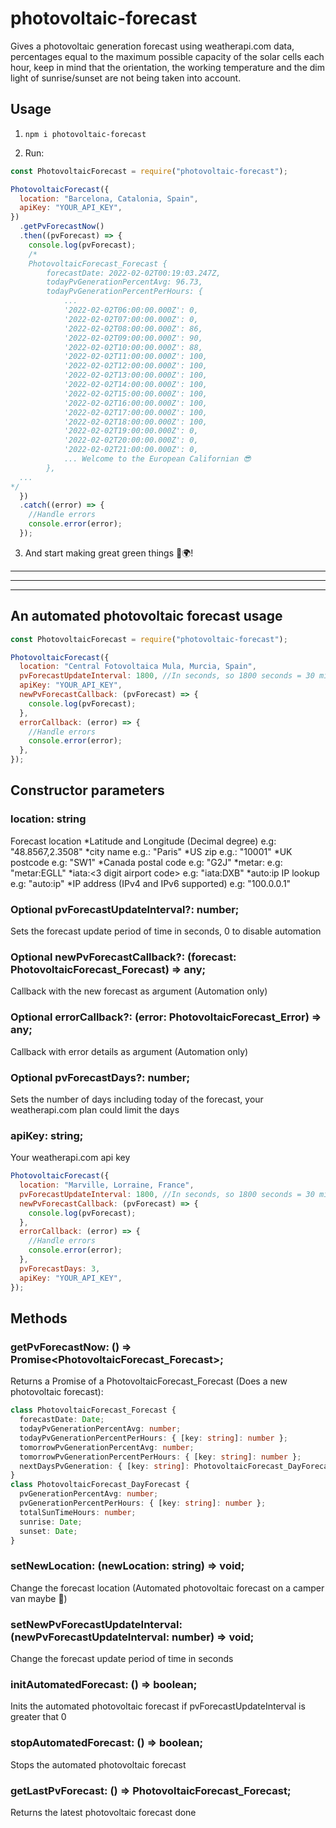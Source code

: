 # photovoltaic-forecast

Gives a photovoltaic generation forecast using weatherapi.com data, percentages equal to the maximum possible capacity of the solar cells each hour, keep in mind that the orientation, the working temperature and the dim light of sunrise/sunset are not being taken into account.

## Usage

1. `npm i photovoltaic-forecast`

2. Run:

```javascript
const PhotovoltaicForecast = require("photovoltaic-forecast");

PhotovoltaicForecast({
  location: "Barcelona, Catalonia, Spain",
  apiKey: "YOUR_API_KEY",
})
  .getPvForecastNow()
  .then((pvForecast) => {
    console.log(pvForecast);
    /*
    PhotovoltaicForecast_Forecast {
        forecastDate: 2022-02-02T00:19:03.247Z,
        todayPvGenerationPercentAvg: 96.73,
        todayPvGenerationPercentPerHours: {
            ...
            '2022-02-02T06:00:00.000Z': 0,
            '2022-02-02T07:00:00.000Z': 0,
            '2022-02-02T08:00:00.000Z': 86,
            '2022-02-02T09:00:00.000Z': 90,
            '2022-02-02T10:00:00.000Z': 88,
            '2022-02-02T11:00:00.000Z': 100,
            '2022-02-02T12:00:00.000Z': 100,
            '2022-02-02T13:00:00.000Z': 100,
            '2022-02-02T14:00:00.000Z': 100,
            '2022-02-02T15:00:00.000Z': 100,
            '2022-02-02T16:00:00.000Z': 100,
            '2022-02-02T17:00:00.000Z': 100,
            '2022-02-02T18:00:00.000Z': 100,
            '2022-02-02T19:00:00.000Z': 0,
            '2022-02-02T20:00:00.000Z': 0,
            '2022-02-02T21:00:00.000Z': 0,
            ... Welcome to the European Californian 😎
        },
  ...
*/
  })
  .catch((error) => {
    //Handle errors
    console.error(error);
  });
```

3. And start making great green things 🌱🌍!

---

---

---

## An automated photovoltaic forecast usage

```javascript
const PhotovoltaicForecast = require("photovoltaic-forecast");

PhotovoltaicForecast({
  location: "Central Fotovoltaica Mula, Murcia, Spain",
  pvForecastUpdateInterval: 1800, //In seconds, so 1800 seconds = 30 minutes
  apiKey: "YOUR_API_KEY",
  newPvForecastCallback: (pvForecast) => {
    console.log(pvForecast);
  },
  errorCallback: (error) => {
    //Handle errors
    console.error(error);
  },
});
```

## Constructor parameters

### location: string

Forecast location
*Latitude and Longitude (Decimal degree) e.g: "48.8567,2.3508"
*city name e.g.: "Paris"
*US zip e.g.: "10001"
*UK postcode e.g: "SW1"
*Canada postal code e.g: "G2J"
*metar:<metar code> e.g: "metar:EGLL"
*iata:<3 digit airport code> e.g: "iata:DXB"
*auto:ip IP lookup e.g: "auto:ip"
\*IP address (IPv4 and IPv6 supported) e.g: "100.0.0.1"

### Optional pvForecastUpdateInterval?: number;

Sets the forecast update period of time in seconds, 0 to disable automation

### Optional newPvForecastCallback?: (forecast: PhotovoltaicForecast_Forecast) => any;

Callback with the new forecast as argument (Automation only)

### Optional errorCallback?: (error: PhotovoltaicForecast_Error) => any;

Callback with error details as argument (Automation only)

### Optional pvForecastDays?: number;

Sets the number of days including today of the forecast, your weatherapi.com plan could limit the days

### apiKey: string;

Your weatherapi.com api key

```javascript
PhotovoltaicForecast({
  location: "Marville, Lorraine, France",
  pvForecastUpdateInterval: 1800, //In seconds, so 1800 seconds = 30 minutes
  newPvForecastCallback: (pvForecast) => {
    console.log(pvForecast);
  },
  errorCallback: (error) => {
    //Handle errors
    console.error(error);
  },
  pvForecastDays: 3,
  apiKey: "YOUR_API_KEY",
});
```

## Methods

### getPvForecastNow: () => Promise<PhotovoltaicForecast_Forecast>;

Returns a Promise of a PhotovoltaicForecast_Forecast (Does a new photovoltaic forecast):

```typescript
class PhotovoltaicForecast_Forecast {
  forecastDate: Date;
  todayPvGenerationPercentAvg: number;
  todayPvGenerationPercentPerHours: { [key: string]: number };
  tomorrowPvGenerationPercentAvg: number;
  tomorrowPvGenerationPercentPerHours: { [key: string]: number };
  nextDaysPvGeneration: { [key: string]: PhotovoltaicForecast_DayForecast };
}
class PhotovoltaicForecast_DayForecast {
  pvGenerationPercentAvg: number;
  pvGenerationPercentPerHours: { [key: string]: number };
  totalSunTimeHours: number;
  sunrise: Date;
  sunset: Date;
}
```

### setNewLocation: (newLocation: string) => void;

Change the forecast location (Automated photovoltaic forecast on a camper van maybe 👀)

### setNewPvForecastUpdateInterval: (newPvForecastUpdateInterval: number) => void;

Change the forecast update period of time in seconds

### initAutomatedForecast: () => boolean;

Inits the automated photovoltaic forecast if pvForecastUpdateInterval is greater that 0

### stopAutomatedForecast: () => boolean;

Stops the automated photovoltaic forecast

### getLastPvForecast: () => PhotovoltaicForecast_Forecast;

Returns the latest photovoltaic forecast done
